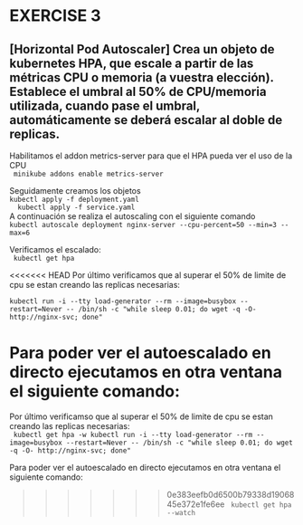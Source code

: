 EXERCISE 3
==========
## [Horizontal Pod Autoscaler] Crea un objeto de kubernetes HPA, que escale a partir de las métricas CPU o memoria (a vuestra elección). Establece el umbral al 50% de CPU/memoria utilizada, cuando pase el umbral, automáticamente se deberá escalar al doble de replicas.

Habilitamos el addon metrics-server para que el HPA pueda ver el uso de la CPU <br /> 
``` minikube addons enable metrics-server``` <br /> 

Seguidamente creamos los objetos<br /> 
```` kubectl apply -f deployment.yaml ````<br /> 
````   kubectl apply -f service.yaml ````<br /> 
A continuación se realiza el autoscaling con el siguiente comando <br /> 
```kubectl autoscale deployment nginx-server --cpu-percent=50 --min=3 --max=6```<br /> 

Verificamos el escalado:<br /> 
``` kubectl get hpa```<br /> 

<<<<<<< HEAD
Por último verificamos que al superar el 50% de limite de cpu se estan creando las replicas necesarias:
````
kubectl run -i --tty load-generator --rm --image=busybox --restart=Never -- /bin/sh -c "while sleep 0.01; do wget -q -O- http://nginx-svc; done"
````
Para poder ver el autoescalado en directo ejecutamos en otra ventana el siguiente comando:
=======
Por último verificamso que al superar el 50% de limite de cpu se estan creando las replicas necesarias:<br /> 
```` kubectl get hpa -w kubectl run -i --tty load-generator --rm --image=busybox --restart=Never -- /bin/sh -c "while sleep 0.01; do wget -q -O- http://nginx-svc; done"````<br /> 

Para poder ver el autoescalado en directo ejecutamos en otra ventana el siguiente comando:<br /> 
>>>>>>> 0e383eefb0d6500b79338d1906845e372e1fe6ee
``` kubectl get hpa --watch```

